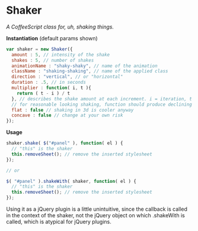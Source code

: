 # Shaker
_A CoffeeScript class for, uh, shaking things._

**Instantiation**
(default params shown)
```javascript
var shaker = new Shaker({
  amount : 5, // intensity of the shake
  shakes : 5, // number of shakes
  animationName : "shaky-shaky", // name of the animation
  className : "shaking-shaking", // name of the applied class
  direction : "vertical", // or "horizontal"
  duration : .5, // in seconds
  multiplier : function( i, t ){
    return ( t - i ) / t
  }, // describes the shake amount at each increment. i = iteration, t = @shakes
  // for reasonable looking shaking, function should produce declining values as i approaches t
  flat : false // shaking in 3d is cooler anyway
  concave : false // change at your own risk
});

```

**Usage**
```javascript
shaker.shake( $("#panel" ), function( el ) {
  // "this" is the shaker
  this.removeSheet(); // remove the inserted stylesheet
});

// or 

$( "#panel" ).shakeWith( shaker, function( el ) {
  // "this" is the shaker
  this.removeSheet(); // remove the inserted stylesheet  
});

```

Using it as a jQuery plugin is a little unintuitive, since the callback is called in the context of the shaker, not the jQuery object on which .shakeWith is called, which is atypical for jQuery plugins.